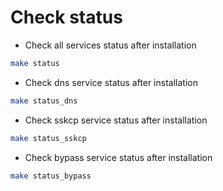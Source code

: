 # Check status

* Check all services status after installation 
```bash
make status
``` 

* Check dns service status after installation 
```bash
make status_dns
``` 

* Check sskcp service status after installation 
```bash
make status_sskcp
``` 

* Check bypass service status after installation 
```bash
make status_bypass
``` 
